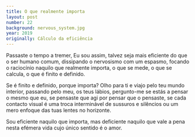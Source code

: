 ```yaml
---
title: O que realmente importa
layout: post
number: 22
background: nervous_system.jpg
year: 2019
originally: Cálculo da eficiência
---
```


Passaste o tempo a tremer, Eu sou assim, talvez seja mais eficiente do que o ser humano comum, dissipando o nervosismo com um espasmo, focando o raciocínio naquilo que realmente importa, o que se mede, o que se calcula, o que é finito e definido.

Se é finito e definido, porque importa? Olho para ti e viajo pelo teu mundo interior, passando pelo meu, os teus lábios, pergunto-me se estás a pensar o mesmo que eu, se pensaste que agi por pensar que o pensaste, se cada contacto visual é uma troca interminável de sussuros e silêncios ou um mero enfoque das tuas lentes no horizonte.

Sou eficiente naquilo que importa, mas deficiente naquilo que vale a pena nesta efémera vida cujo único sentido é o amor.